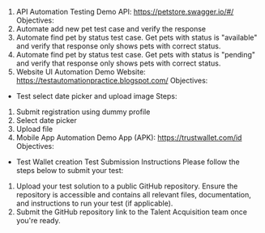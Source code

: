 1. API Automation Testing
Demo API: https://petstore.swagger.io/#/
Objectives:
1. Automate add new pet test case and verify the response
2. Automate find pet by status test case. Get pets with status is "available" and
verify that response only shows pets with correct status.
3. Automate find pet by status test case. Get pets with status is "pending" and verify
that response only shows pets with correct status.
2. Website UI Automation
Demo Website: https://testautomationpractice.blogspot.com/ Objectives:
- Test select date picker and upload image
Steps:
1. Submit registration using dummy profile
2. Select date picker
3. Upload file
3. Mobile App Automation
Demo App (APK): https://trustwallet.com/id Objectives:
- Test Wallet creation
Test Submission Instructions
Please follow the steps below to submit your test:
1. Upload your test solution to a public GitHub repository.
Ensure the repository is accessible and contains all relevant files, documentation,
and instructions to run your test (if applicable).
2. Submit the GitHub repository link to the Talent Acquisition team once you're
ready.
